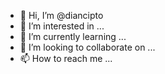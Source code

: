 - 👋 Hi, I’m @diancipto
- 👀 I’m interested in ...
- 🌱 I’m currently learning ...
- 💞️ I’m looking to collaborate on ...
- 📫 How to reach me ...

<!---
diancipto/diancipto is a ✨ special ✨ repository because its `README.md` (this file) appears on your GitHub profile.
You can click the Preview link to take a look at your changes.
--->
